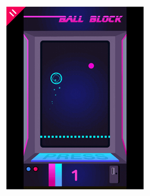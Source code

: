 ![Hey there, I'm Cyris. I'm a software developer, a maker and infosec enthusiast. Check out my work](https://github.com/bruno-medeiros1/bruno-medeiros1/raw/master/bio.gif)

<!--
**bruno-medeiros1/bruno-medeiros1** is a ✨ _special_ ✨ repository because its `README.md` (this file) appears on your GitHub profile.

